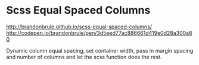 Scss Equal Spaced Columns
=========================
http://brandonbrule.github.io/scss-equal-spaced-columns/
http://codepen.io/brandonbrule/pen/3d5eed77ac886661d419e0d28a300a80

Dynamic column equal spacing, set container width, pass in margin spacing and number of columns and let the scss function does the rest.
